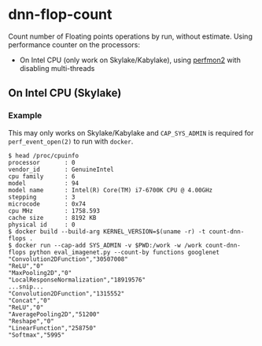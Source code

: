 # dnn-flop-count

Count number of Floating points operations by run, without estimate.
Using performance counter on the processors:

- On Intel CPU (only work on Skylake/Kabylake), using [perfmon2](http://perfmon2.sourceforge.net/) with disabling multi-threads

## On Intel CPU (Skylake)

### Example

This may only works on Skylake/Kabylake and `CAP_SYS_ADMIN` is required for `perf_event_open(2)` to run with `docker`.

```
$ head /proc/cpuinfo
processor       : 0
vendor_id       : GenuineIntel
cpu family      : 6
model           : 94
model name      : Intel(R) Core(TM) i7-6700K CPU @ 4.00GHz
stepping        : 3
microcode       : 0x74
cpu MHz         : 1758.593
cache size      : 8192 KB
physical id     : 0
$ docker build --build-arg KERNEL_VERSION=$(uname -r) -t count-dnn-flops .
$ docker run --cap-add SYS_ADMIN -v $PWD:/work -w /work count-dnn-flops python eval_imagenet.py --count-by functions googlenet
"Convolution2DFunction","30507008"
"ReLU","0"
"MaxPooling2D","0"
"LocalResponseNormalization","18919576"
...snip...
"Convolution2DFunction","1315552"
"Concat","0"
"ReLU","0"
"AveragePooling2D","51200"
"Reshape","0"
"LinearFunction","258750"
"Softmax","5995"
```

